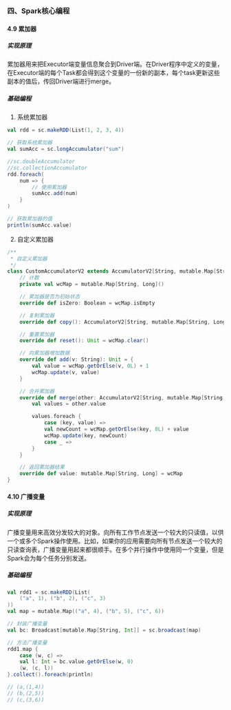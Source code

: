 ### 四、Spark核心编程

#### 4.9 累加器

##### 实现原理

累加器用来把Executor端变量信息聚合到Driver端。在Driver程序中定义的变量，在Executor端的每个Task都会得到这个变量的一份新的副本，每个task更新这些副本的值后，传回Driver端进行merge。

##### 基础编程

1. 系统累加器

```scala
val rdd = sc.makeRDD(List(1, 2, 3, 4))

// 获取系统累加器
val sumAcc = sc.longAccumulator("sum")

//sc.doubleAccumulator
//sc.collectionAccumulator
rdd.foreach(
    num => {
        // 使用累加器
        sumAcc.add(num)
    }
)

// 获取累加器的值
println(sumAcc.value)
```

2. 自定义累加器

```scala
/**
 * 自定义累加器
 */
class CustomAccumulatorV2 extends AccumulatorV2[String, mutable.Map[String, Long]] {
    // 计数
    private val wcMap = mutable.Map[String, Long]()

    // 累加器是否为初始状态
    override def isZero: Boolean = wcMap.isEmpty

    // 复制累加器
    override def copy(): AccumulatorV2[String, mutable.Map[String, Long]] = new CustomAccumulatorV2

    // 重置累加器
    override def reset(): Unit = wcMap.clear()

    // 向累加器增加数据
    override def add(v: String): Unit = {
        val value = wcMap.getOrElse(v, 0L) + 1
        wcMap.update(v, value)
    }

    // 合并累加器
    override def merge(other: AccumulatorV2[String, mutable.Map[String, Long]]): Unit = {
        val values = other.value

        values.foreach {
            case (key, value) =>
            val newCount = wcMap.getOrElse(key, 0L) + value
            wcMap.update(key, newCount)
            case _ =>
        }
    }

    // 返回累加器结果
    override def value: mutable.Map[String, Long] = wcMap
}
```

#### 4.10 广播变量

##### 实现原理

广播变量用来高效分发较大的对象。向所有工作节点发送一个较大的只读值，以供一个或多个Spark操作使用。比如，如果你的应用需要向所有节点发送一个较大的只读查询表，广播变量用起来都很顺手。在多个并行操作中使用同一个变量，但是 Spark会为每个任务分别发送。

##### 基础编程

```scala
val rdd1 = sc.makeRDD(List(
    ("a", 1), ("b", 2), ("c", 3)
))
val map = mutable.Map(("a", 4), ("b", 5), ("c", 6))

// 封装广播变量
val bc: Broadcast[mutable.Map[String, Int]] = sc.broadcast(map)

// 方法广播变量
rdd1.map {
    case (w, c) =>
    val l: Int = bc.value.getOrElse(w, 0)
    (w, (c, l))
}.collect().foreach(println)

// (a,(1,4))
// (b,(2,5))
// (c,(3,6))
```


